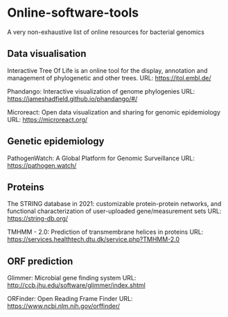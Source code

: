 # Online-software-tools
A very non-exhaustive list of online resources for bacterial genomics

## Data visualisation

Interactive Tree Of Life is an online tool for the display, annotation and management of phylogenetic and other trees.
URL: https://itol.embl.de/

Phandango: Interactive visualization of genome phylogenies
URL: https://jameshadfield.github.io/phandango/#/

Microreact: Open data visualization and sharing for genomic epidemiology
URL: https://microreact.org/


## Genetic epidemiology

PathogenWatch: A Global Platform for Genomic Surveillance
URL: https://pathogen.watch/


## Proteins

The STRING database in 2021: customizable protein-protein networks, and functional characterization of user-uploaded gene/measurement sets
URL: https://string-db.org/

TMHMM - 2.0: Prediction of transmembrane helices in proteins
URL: https://services.healthtech.dtu.dk/service.php?TMHMM-2.0


## ORF prediction

Glimmer: Microbial gene finding system
URL: http://ccb.jhu.edu/software/glimmer/index.shtml

ORFinder: Open Reading Frame Finder
URL: https://www.ncbi.nlm.nih.gov/orffinder/
